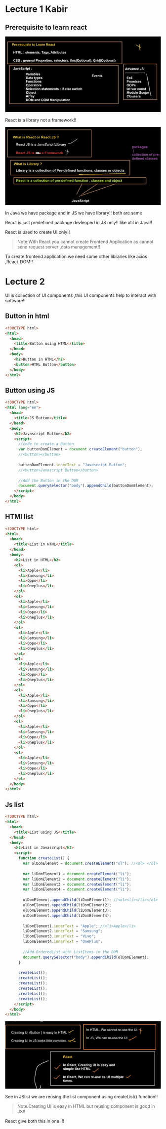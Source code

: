 # Lecture 1 Kabir

## Prerequisite to learn react
![alt text](image.png)

React is a library not a framework!!

![alt text](image-1.png)

In Java we have package and in JS we have library!! both are same 

React is just predefined package devleoped in JS only!! like util in Java!!

React is used to create UI only!!

>Note:With React you cannot create Frontend Application as cannot send request server ,data management!! 

To create frontend application we need some other libraries like axios ,React-DOM!!

# Lecture 2
UI is collection of UI components ,this UI components help to interact with software!!

## Button in html

```html
<!DOCTYPE html>
<html>
  <head>
    <title>Button using HTML</title>
  </head>
  <body>
    <h2>Button in HTML</h2>
    <button>HTML Button</button>
  </body>
</html>
```
## Button using JS

```html
<!DOCTYPE html>
<html lang="en">
  <head>
    <title>JS Button</title>
  </head>
  <body>
    <h2>Javascript Button</h2>
    <script>
      //code to create a Button
      var buttonDomElement = document.createElement("button");
      //<button></button>

      buttonDomElement.innerText = "Javascript Button";
      //<button>Javascript Button</button>

      //Add the Button in the DOM
      document.querySelector("body").appendChild(buttonDomElement);
    </script>
  </body>
</html>
```
## HTMl list
```html
<!DOCTYPE html>
<html>
  <head>
    <title>List in HTML</title>
  </head>
  <body>
    <h2>List in HTML</h2>
    <ol>
      <li>Apple</li>
      <li>Samsung</li>
      <li>Oppo</li>
      <li>Oneplus</li>
    </ol>
    <ol>
      <li>Apple</li>
      <li>Samsung</li>
      <li>Oppo</li>
      <li>Oneplus</li>
    </ol>
    <ol>
      <li>Apple</li>
      <li>Samsung</li>
      <li>Oppo</li>
      <li>Oneplus</li>
    </ol>
    <ol>
      <li>Apple</li>
      <li>Samsung</li>
      <li>Oppo</li>
      <li>Oneplus</li>
    </ol>
    <ol>
      <li>Apple</li>
      <li>Samsung</li>
      <li>Oppo</li>
      <li>Oneplus</li>
    </ol>
    <ol>
      <li>Apple</li>
      <li>Samsung</li>
      <li>Oppo</li>
      <li>Oneplus</li>
    </ol>
    <ol>
      <li>Apple</li>
      <li>Samsung</li>
      <li>Oppo</li>
      <li>Oneplus</li>
    </ol>
  </body>
</html>

```
## Js list

```html
<!DOCTYPE html>
<html>
  <head>
    <title>List using JS</title>
  </head>
  <body>
    <h2>List in Javascript</h2>
    <script>
      function createList() {
        var olDomElement = document.createElement("ol"); //<ol> </ol>

        var liDomElement1 = document.createElement("li");
        var liDomElement2 = document.createElement("li");
        var liDomElement3 = document.createElement("li");
        var liDomElement4 = document.createElement("li");

        olDomElement.appendChild(liDomElement1); //<ol><li></li></ol>
        olDomElement.appendChild(liDomElement2);
        olDomElement.appendChild(liDomElement3);
        olDomElement.appendChild(liDomElement4);

        liDomElement1.innerText = "Apple"; //<li>Apple</li>
        liDomElement2.innerText = "Samsung";
        liDomElement3.innerText = "Vivo";
        liDomElement4.innerText = "OnePlus";

        //Add OrderedList with ListItems in the DOM
        document.querySelector("body").appendChild(olDomElement);
      }

      createList();
      createList();
      createList();
      createList();
      createList();
      createList();
    </script>
  </body>
</html>

```
![alt text](image-2.png)

See in JSlist we are reusing the list component using createList() function!!

>Note:Creating UI is easy in HTML but reusing component is good in JS!!

React give both this in one !!!

